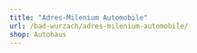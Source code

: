 ```yaml
---
title: "Adres-Milenium Automobile"
url: /bad-wurzach/adres-milenium-automobile/
shop: Autohaus
---
```

